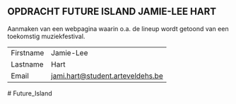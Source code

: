 ## OPDRACHT FUTURE ISLAND JAMIE-LEE HART

Aanmaken van een webpagina waarin o.a. de lineup wordt getoond van een toekomstig muziekfestival.

|           |                                  |
| --------- | -------------------------------- |
| Firstname | Jamie-Lee                        |
| Lastname  | Hart                             |
| Email     | jami.hart@student.arteveldehs.be |
#   F u t u r e _ I s l a n d  
 